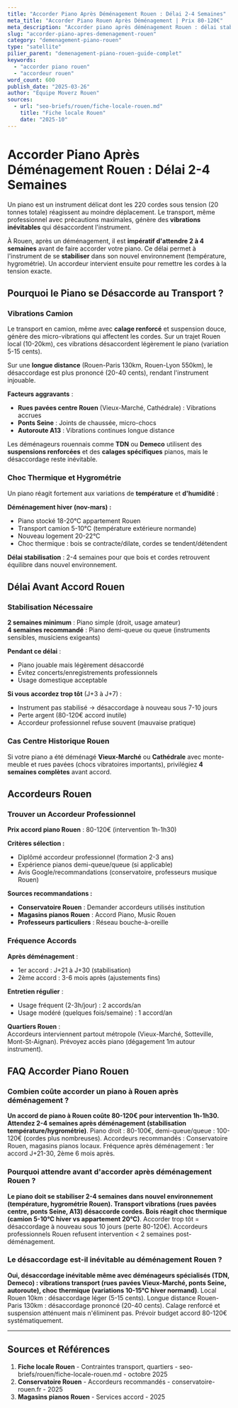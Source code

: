 ```yaml
---
title: "Accorder Piano Après Déménagement Rouen : Délai 2-4 Semaines"
meta_title: "Accorder Piano Rouen Après Déménagement | Prix 80-120€"
meta_description: "Accorder piano après déménagement Rouen : délai stabilisation 2-4 semaines, prix 80-120€, désaccordage inévitable (vibrations). Accordeurs Rouen, températ ure."
slug: "accorder-piano-apres-demenagement-rouen"
category: "demenagement-piano-rouen"
type: "satellite"
pilier_parent: "demenagement-piano-rouen-guide-complet"
keywords:
  - "accorder piano rouen"
  - "accordeur rouen"
word_count: 600
publish_date: "2025-03-26"
author: "Équipe Moverz Rouen"
sources:
  - url: "seo-briefs/rouen/fiche-locale-rouen.md"
    title: "Fiche locale Rouen"
    date: "2025-10"
---
```


# Accorder Piano Après Déménagement Rouen : Délai 2-4 Semaines

Un piano est un instrument délicat dont les 220 cordes sous tension (20 tonnes totale) réagissent au moindre déplacement. Le transport, même professionnel avec précautions maximales, génère des **vibrations inévitables** qui désaccordent l'instrument.

À Rouen, après un déménagement, il est **impératif d'attendre 2 à 4 semaines** avant de faire accorder votre piano. Ce délai permet à l'instrument de se **stabiliser** dans son nouvel environnement (température, hygrométrie). Un accordeur intervient ensuite pour remettre les cordes à la tension exacte.

## Pourquoi le Piano se Désaccorde au Transport ?

### Vibrations Camion

Le transport en camion, même avec **calage renforcé** et suspension douce, génère des micro-vibrations qui affectent les cordes. Sur un trajet Rouen local (10-20km), ces vibrations désaccordent légèrement le piano (variation 5-15 cents).

Sur une **longue distance** (Rouen-Paris 130km, Rouen-Lyon 550km), le désaccordage est plus prononcé (20-40 cents), rendant l'instrument injouable.

**Facteurs aggravants** :
- **Rues pavées centre Rouen** (Vieux-Marché, Cathédrale) : Vibrations accrues
- **Ponts Seine** : Joints de chaussée, micro-chocs
- **Autoroute A13** : Vibrations continues longue distance

Les déménageurs rouennais comme **TDN** ou **Demeco** utilisent des **suspensions renforcées** et des **calages spécifiques** pianos, mais le désaccordage reste inévitable.

### Choc Thermique et Hygrométrie

Un piano réagit fortement aux variations de **température** et **d'humidité** :

**Déménagement hiver (nov-mars) :**
- Piano stocké 18-20°C appartement Rouen
- Transport camion 5-10°C (température extérieure normande)
- Nouveau logement 20-22°C
- Choc thermique : bois se contracte/dilate, cordes se tendent/détendent

**Délai stabilisation** : 2-4 semaines pour que bois et cordes retrouvent équilibre dans nouvel environnement.

## Délai Avant Accord Rouen

### Stabilisation Nécessaire

**2 semaines minimum** : Piano simple (droit, usage amateur)  
**4 semaines recommandé** : Piano demi-queue ou queue (instruments sensibles, musiciens exigeants)

**Pendant ce délai** :
- Piano jouable mais légèrement désaccordé
- Évitez concerts/enregistrements professionnels
- Usage domestique acceptable

**Si vous accordez trop tôt** (J+3 à J+7) :
- Instrument pas stabilisé → désaccordage à nouveau sous 7-10 jours
- Perte argent (80-120€ accord inutile)
- Accordeur professionnel refuse souvent (mauvaise pratique)

### Cas Centre Historique Rouen

Si votre piano a été déménagé **Vieux-Marché** ou **Cathédrale** avec monte-meuble et rues pavées (chocs vibratoires importants), privilégiez **4 semaines complètes** avant accord.

## Accordeurs Rouen

### Trouver un Accordeur Professionnel

**Prix accord piano Rouen** : 80-120€ (intervention 1h-1h30)

**Critères sélection :**
- Diplômé accordeur professionnel (formation 2-3 ans)
- Expérience pianos demi-queue/queue (si applicable)
- Avis Google/recommandations (conservatoire, professeurs musique Rouen)

**Sources recommandations :**
- **Conservatoire Rouen** : Demander accordeurs utilisés institution
- **Magasins pianos Rouen** : Accord Piano, Music Rouen
- **Professeurs particuliers** : Réseau bouche-à-oreille

### Fréquence Accords

**Après déménagement** :
- 1er accord : J+21 à J+30 (stabilisation)
- 2ème accord : 3-6 mois après (ajustements fins)

**Entretien régulier** :
- Usage fréquent (2-3h/jour) : 2 accords/an
- Usage modéré (quelques fois/semaine) : 1 accord/an

**Quartiers Rouen** :  
Accordeurs interviennent partout métropole (Vieux-Marché, Sotteville, Mont-St-Aignan). Prévoyez accès piano (dégagement 1m autour instrument).

## FAQ Accorder Piano Rouen

### Combien coûte accorder un piano à Rouen après déménagement ?

**Un accord de piano à Rouen coûte 80-120€ pour intervention 1h-1h30. Attendez 2-4 semaines après déménagement (stabilisation température/hygrométrie)**. Piano droit : 80-100€, demi-queue/queue : 100-120€ (cordes plus nombreuses). Accordeurs recommandés : Conservatoire Rouen, magasins pianos locaux. Fréquence après déménagement : 1er accord J+21-30, 2ème 6 mois après.

### Pourquoi attendre avant d'accorder après déménagement Rouen ?

**Le piano doit se stabiliser 2-4 semaines dans nouvel environnement (température, hygrométrie Rouen). Transport vibrations (rues pavées centre, ponts Seine, A13) désaccorde cordes. Bois réagit choc thermique (camion 5-10°C hiver vs appartement 20°C)**. Accorder trop tôt = désaccordage à nouveau sous 10 jours (perte 80-120€). Accordeurs professionnels Rouen refusent intervention < 2 semaines post-déménagement.

### Le désaccordage est-il inévitable au déménagement Rouen ?

**Oui, désaccordage inévitable même avec déménageurs spécialisés (TDN, Demeco) : vibrations transport (rues pavées Vieux-Marché, ponts Seine, autoroute), choc thermique (variations 10-15°C hiver normand)**. Local Rouen 10km : désaccordage léger (5-15 cents). Longue distance Rouen-Paris 130km : désaccordage prononcé (20-40 cents). Calage renforcé et suspension atténuent mais n'éliminent pas. Prévoir budget accord 80-120€ systématiquement.

---

## Sources et Références

1. **Fiche locale Rouen** - Contraintes transport, quartiers - seo-briefs/rouen/fiche-locale-rouen.md - octobre 2025
2. **Conservatoire Rouen** - Accordeurs recommandés - conservatoire-rouen.fr - 2025
3. **Magasins pianos Rouen** - Services accord - 2025

